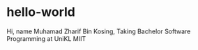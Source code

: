 # hello-world

Hi, name Muhamad Zharif Bin Kosing,
Taking Bachelor Software Programming at UniKL MIIT
